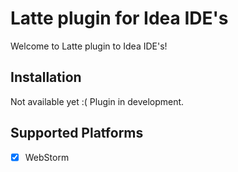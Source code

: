 # Latte plugin for Idea IDE's

Welcome to Latte plugin to Idea IDE's!

## Installation

Not available yet :( Plugin in development.


## Supported Platforms

+ [x] WebStorm


